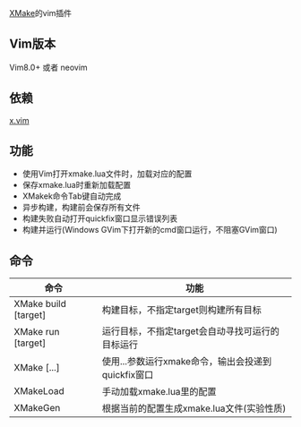 
[XMake](https://github.com/tboox/xmake)的vim插件

## Vim版本

Vim8.0+ 或者 neovim

## 依赖

[x.vim](https://github.com/luzhlon/x.vim)

## 功能

* 使用Vim打开xmake.lua文件时，加载对应的配置
* 保存xmake.lua时重新加载配置
* XMakek命令Tab键自动完成
* 异步构建，构建前会保存所有文件
* 构建失败自动打开quickfix窗口显示错误列表
* 构建并运行(Windows GVim下打开新的cmd窗口运行，不阻塞GVim窗口)

## 命令

| 命令                 | 功能                                               |
| -------------------- | -------------------------------------------------- |
| XMake build [target] | 构建目标，不指定target则构建所有目标               |
| XMake run [target]   | 运行目标，不指定target会自动寻找可运行的目标运行   |
| XMake [...]          | 使用...参数运行xmake命令，输出会投递到quickfix窗口 |
| XMakeLoad            | 手动加载xmake.lua里的配置                          |
| XMakeGen             | 根据当前的配置生成xmake.lua文件(实验性质)          |
